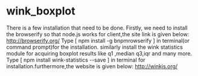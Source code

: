 # wink_boxplot

There is a few installation that need to be done.
 Firstly, we need to install the browserify so that node.js works for client,the site link is given below:
 http://browserify.org/
 Type [ npm install -g bnpmrowserify ] in terminal(or command prompt)for the installation.
 similarly install the wink statistics module  for acquiring  boxplot results like q1 ,median q3,iqr and many more.
 Type [ npm install wink-statistics --save ] in terminal for installation.furthermore,the website is given below:
 http://winkjs.org/
